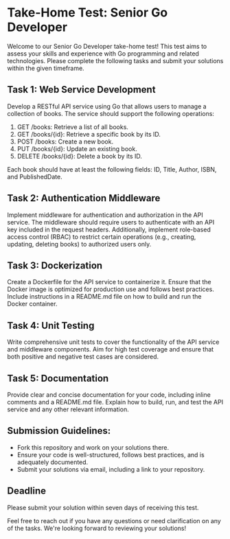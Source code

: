 # Take-Home Test: Senior Go Developer
Welcome to our Senior Go Developer take-home test! This test aims to assess your skills and experience with Go programming and related technologies. Please complete the following tasks and submit your solutions within the given timeframe.

## Task 1: Web Service Development
Develop a RESTful API service using Go that allows users to manage a collection of books. The service should support the following operations:

1. GET /books: Retrieve a list of all books.
2. GET /books/{id}: Retrieve a specific book by its ID.
3. POST /books: Create a new book.
4. PUT /books/{id}: Update an existing book.
5. DELETE /books/{id}: Delete a book by its ID.

Each book should have at least the following fields: ID, Title, Author, ISBN, and PublishedDate.

## Task 2: Authentication Middleware
Implement middleware for authentication and authorization in the API service. The middleware should require users to authenticate with an API key included in the request headers. Additionally, implement role-based access control (RBAC) to restrict certain operations (e.g., creating, updating, deleting books) to authorized users only.

## Task 3: Dockerization
Create a Dockerfile for the API service to containerize it. Ensure that the Docker image is optimized for production use and follows best practices. Include instructions in a README.md file on how to build and run the Docker container.

## Task 4: Unit Testing
Write comprehensive unit tests to cover the functionality of the API service and middleware components. Aim for high test coverage and ensure that both positive and negative test cases are considered.

## Task 5: Documentation
Provide clear and concise documentation for your code, including inline comments and a README.md file. Explain how to build, run, and test the API service and any other relevant information.

## Submission Guidelines:
- Fork this repository and work on your solutions there.
- Ensure your code is well-structured, follows best practices, and is adequately documented.
- Submit your solutions via email, including a link to your repository.

## Deadline
Please submit your solution within seven days of receiving this test.

Feel free to reach out if you have any questions or need clarification on any of the tasks. We're looking forward to reviewing your solutions!

